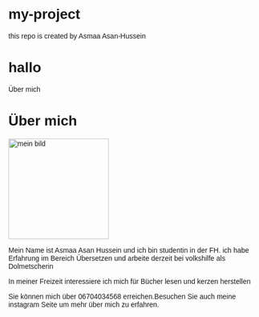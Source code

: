# my-project
this repo is created by Asmaa Asan-Hussein
<h1>hallo</h1>
<!DOCTYPE html>
<html>
<head>
 <litle>Über mich</litle>
 <style>
    body{
     font-family: Arial, sans-serif;
     margin: 0;
     padding: 20px;
    
    h1 (
     text-align: center
    )
    p(
     margin-bottom: 20px
    )
   </style>
</head>
</body>
  <h1>Über mich</h1>

  <img src="![624EB7A0-8691-4CD7-BABB-9C7C6F61C644](https://github.com/aso1993/my-project/assets/148383293/e85c0fe4-44c6-46ed-ad29-f0bc1057f5d1)
" alt="mein bild"
width="200">
<p>Mein Name ist Asmaa Asan Hussein und ich bin studentin in der FH. ich habe Erfahrung im  Bereich Übersetzen und arbeite derzeit bei volkshilfe als Dolmetscherin</p>
<p>In meiner Freizeit interessiere ich mich für Bücher lesen und kerzen herstellen</p>
<p>Sie können mich über 06704034568 erreichen.Besuchen Sie auch meine instagram Seite um mehr über mich zu erfahren.</p>
</body>
</html>
